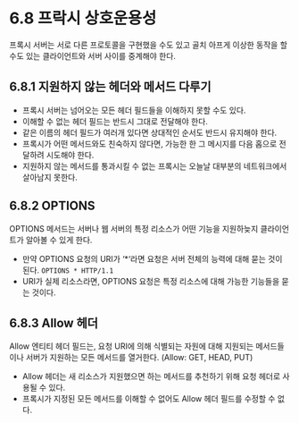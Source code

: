 # 6.8 프락시 상호운용성

프록시 서버는 서로 다른 프로토콜을 구현했을 수도 있고 골치 아프게 이상한 동작을 할 수도 있는 클라이언트와 서버 사이를 중계해야 한다.

## 6.8.1 지원하지 않는 헤더와 메서드 다루기

+ 프록시 서버는 넘어오는 모든 헤더 필드들을 이해하지 못할 수도 있다.
+ 이해할 수 없는 헤더 필드는 반드시 그대로 전달해야 한다.
+ 같은 이름의 헤더 필드가 여러개 있다면 상대적인 순서도 반드시 유지해야 한다.
+ 프록시가 어떤 메서드와도 친숙하지 않다면, 가능한 한 그 메시지를 다음 홉으로 전달하려 시도해야 한다.
+ 지원하지 않는 메서드를 통과시킬 수 없는 프록시는 오늘날 대부분의 네트워크에서 살아남지 못한다.

## 6.8.2 OPTIONS

OPTIONS 메서드는 서버나 웹 서버의 특정 리소스가 어떤 기능을 지원하늦지 클라이언트가 알아볼 수 있게 한다.
+ 만약 OPTIONS 요청의 URI가 ‘*‘라면 요청은 서버 전체의 능력에 대해 묻는 것이 된다. `OPTIONS * HTTP/1.1`
+ URI가 실제 리소스라면, OPTIONS 요청은 특정 리소스에 대해 가능한 기능들을 묻는 것이다.

## 6.8.3 Allow 헤더

Allow 엔티티 헤더 필드는, 요청 URI에 의해 식별되는 자원에 대해 지원되는 메서드들이나 서버가 지원하는 모든 메서드를 열거한다. (Allow: GET, HEAD, PUT)
+ Allow 헤더는 새 리소스가 지원했으면 하는 메서드를 추천하기 위해 요청 헤더로 사용될 수 있다.
+ 프록시가 지정된 모든 메서드를 이해할 수 없어도 Allow 헤더 필드를 수정할 수 없다.